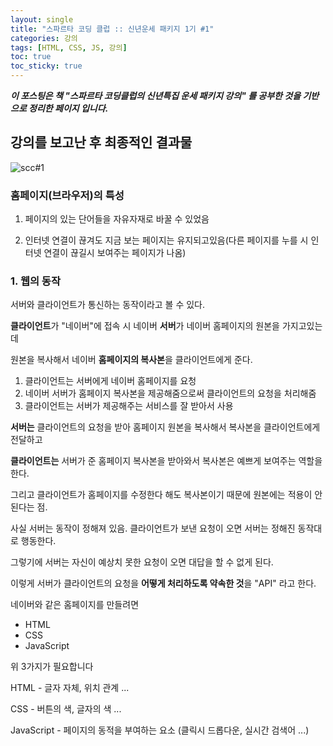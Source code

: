 ```yaml
---
layout: single
title: "스파르타 코딩 클럽 :: 신년운세 패키지 1기 #1"
categories: 강의
tags: [HTML, CSS, JS, 강의]
toc: true
toc_sticky: true
---
```


***이 포스팅은 책 "스파르타 코딩클럽의 신년특집 운세 패키지 강의" 를 공부한 것을 기반으로 정리한 페이지 입니다.***



## 강의를 보고난 후 최종적인 결과물 

![scc#1](https://user-images.githubusercontent.com/74758041/106890840-3d9fbc80-672d-11eb-9ce9-e46645998084.PNG)

### 홈페이지(브라우저)의 특성

1. 페이지의 있는 단어들을 자유자재로 바꿀 수 있었음

2. 인터넷 연결이 끊겨도 지금 보는 페이지는 유지되고있음(다른 페이지를 누를 시 인터넷 연결이 끊길시 보여주는 페이지가 나옴)



### 1. 웹의 동작

서버와 클라이언트가 통신하는 동작이라고 볼 수 있다.



**클라이언트**가 "네이버"에 접속 시 네이버 **서버**가 네이버 홈페이지의 원본을 가지고있는데

원본을 복사해서 네이버 **홈페이지의 복사본**을 클라이언트에게 준다.

1. 클라이언트는 서버에게 네이버 홈페이지를 요청
2. 네이버 서버가 홈페이지 복사본을 제공해줌으로써 클라이언트의 요청을 처리해줌
3. 클라이언트는 서버가 제공해주는 서비스를 잘 받아서 사용



**서버는** 클라이언트의 요청을 받아 홈페이지 원본을 복사해서 복사본을 클라이언트에게 전달하고

**클라이언트는** 서버가 준 홈페이지 복사본을 받아와서 복사본은 예쁘게 보여주는 역할을 한다.

그리고 클라이언트가 홈페이지를 수정한다 해도 복사본이기 때문에 원본에는 적용이 안된다는 점.



사실 서버는 동작이 정해져 있음. 클라이언트가  보낸 요청이 오면 서버는 정해진 동작대로 행동한다.

그렇기에 서버는 자신이 예상치 못한 요청이 오면 대답을 할 수 없게 된다.



이렇게 서버가 클라이언트의 요청을 **어떻게 처리하도록 약속한 것**을 "API" 라고 한다. 

네이버와 같은 홈페이지를 만들려면

- HTML
- CSS
- JavaScript 

위 3가지가 필요합니다

HTML - 글자 자체, 위치 관계 ...

CSS - 버튼의 색, 글자의 색 ...

JavaScript - 페이지의 동적을 부여하는 요소 (클릭시 드롭다운, 실시간 검색어 ...)



